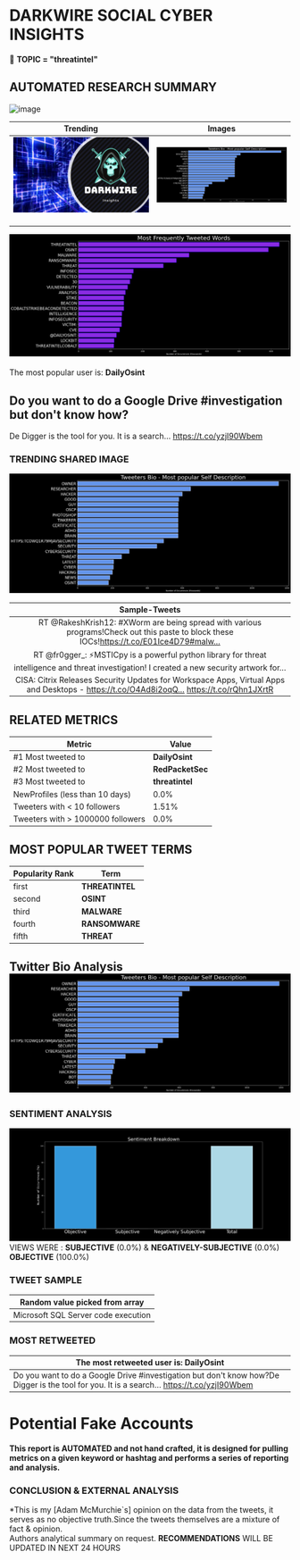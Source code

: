 # DARKWIRE SOCIAL CYBER INSIGHTS 
&#x1F34E; **TOPIC = "threatintel"**

## AUTOMATED RESEARCH SUMMARY
  ![image](darkLogo.png)   

|  Trending  |   Images | 
:-------------------------:|:-------------------------:
|  ![image](assets/threatintel/imageFile1.jpg)     <img width=200/> | ![image](assets/threatintel/imageFile2.jpg) <img width=200/> |   
 
 
![image](assets/threatintel/TWEETS.png)
<br></br>
The most popular user is: **DailyOsint**  
 

## Do you want to do a Google Drive #investigation but don't know how?

De Digger is the tool for you. It is a search… https://t.co/yzjI90Wbem 

  




### TRENDING SHARED IMAGE

![image](assets/threatintel/twitterPostedImage.png)



|                **Sample-Tweets**        |
| :-------------: |
| RT @RakeshKrish12: #XWorm are being spread with various programs!Check out this paste to block these IOCs!https://t.co/E01Ice4D79#malw… |
| RT @fr0gger_: ⚡️MSTICpy is a powerful python library for threat intelligence and threat investigation! I created a new security artwork for… |
| CISA: Citrix Releases Security Updates for Workspace Apps, Virtual Apps and Desktops - https://t.co/O4Ad8i2oqQ… https://t.co/rQhn1JXrtR |

## RELATED METRICS<br>
| Metric | Value |
| ------------- | ------------- |
| #1 Most tweeted to  | **DailyOsint** |
| #2 Most tweeted to  | **RedPacketSec** |
| #3 Most tweeted to  | **threatintel** |
| NewProfiles (less than 10 days) | 0.0%  |
| Tweeters with < 10 followers  | 1.51%|
| Tweeters with > 1000000 followers  | 0.0%  |



## MOST POPULAR TWEET TERMS 


| Popularity Rank  | Term |
| ------------- | ------------- |
| first  | **THREATINTEL**  |
| second  | **OSINT**  |
| third  | **MALWARE** |
| fourth  | **RANSOMWARE**  |
| fifth  | **THREAT**  |


## Twitter Bio Analysis![image](assets/threatintel/BIO.png)
### SENTIMENT ANALYSIS
![image](assets/threatintel/sentiment.png)
VIEWS WERE : **SUBJECTIVE**  (0.0%) & **NEGATIVELY-SUBJECTIVE** (0.0%) **OBJECTIVE** (100.0%)

### TWEET SAMPLE 
| Random value picked from array |
| ------------- |
|Microsoft SQL Server code execution | CVE-2023-21528 - https://t.co/n1k5CQ51nh#CVE #Vulnerability #OSINT #ThreatIntel #Cyber |

### MOST RETWEETED 

| The most retweeted user is: **DailyOsint**  |
| ------------- |
| Do you want to do a Google Drive #investigation but don't know how?De Digger is the tool for you. It is a search… https://t.co/yzjI90Wbem |

# Potential Fake Accounts
 

<b> This report is AUTOMATED and not hand crafted, it is designed for pulling metrics on a given keyword or hashtag and performs a series of reporting and analysis.</b>  
### CONCLUSION & EXTERNAL ANALYSIS

*This is my [Adam McMurchie`s] opinion on the data from the tweets, it serves as no objective truth.Since the tweets themselves are a mixture of fact & opinion.<br>
Authors analytical summary on request.
**RECOMMENDATIONS** WILL BE UPDATED IN NEXT  24 HOURS <br>